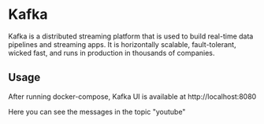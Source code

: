 # Kafka 

Kafka is a distributed streaming platform that is used to build real-time data pipelines and streaming apps. It is horizontally scalable, fault-tolerant, wicked fast, and runs in production in thousands of companies.

## Usage

After running docker-compose, Kafka UI is available at http://localhost:8080

Here you can see the messages in the topic "youtube"